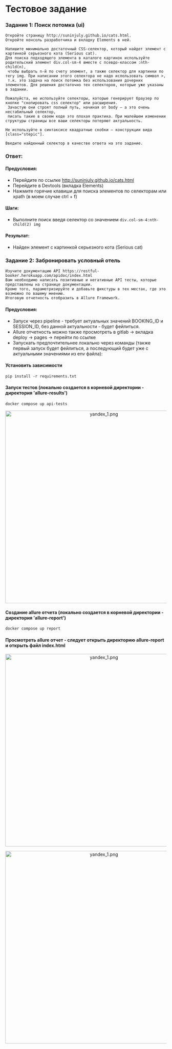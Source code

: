 # Тестовое задание

### Задание 1: Поиск потомка (ui)

``` 
Откройте страницу http://suninjuly.github.io/cats.html. 
Откройте консоль разработчика и вкладку Elements в ней. 

Напишите минимально достаточный CSS-селектор, который найдет элемент с картинкой серьезного кота (Serious cat).
Для поиска подходящего элемента в каталоге картинок используйте родительский элемент div.col-sm-4 вместе с псевдо-классом :nth-child(n),
 чтобы выбрать n-й по счету элемент, а также селектор для картинки по тегу img. При написании этого селектора не надо использовать символ >,
 т.к. это задача на поиск потомка без использования дочерних элементов. Для решения достаточно тех селекторов, которые уже указаны в задании.

Пожалуйста, не используйте селекторы, которые генерирует браузер по кнопке "скопировать css селектор" или расширения.
 Зачастую они строят полный путь, начиная от body — а это очень нестабильный селектор,
 писать такие в своем коде это плохая практика. При малейшем изменении структуры страницы все ваши селекторы потеряют актуальность. 

Не используйте в синтаксисе квадратные скобки — конструкции вида [class="stepic"].

Введите найденный селектор в качестве ответа на это задание. 
```
### Ответ: 

#### Предусловия:

- Перейдите по ссылке http://suninjuly.github.io/cats.html
- Перейдите в Devtools (вкладка Elements)
- Нажмите горячие клавиши для поиска элементов по селекторам или xpath (в моем случае ctrl + f)

#### Шаги:

- Выполните поиск введя селектор со значением ```div.col-sm-4:nth-child(2) img```

#### Результат:

- Найден элемент с картинкой серьезного кота (Serious cat)

### Задание 2: Забронировать условный отель

```
Изучите документацию API https://restful-booker.herokuapp.com/apidoc/index.html
Вам необходимо написать позитивные и негативные API тесты, которые представлены на странице документации.
Кроме того, параметризируйте и добавьте фикстуры в тех местах, где это возможно по вашему мнению. 
Итоговую отчетность отобразить в Allure Framework.
```

#### Предусловия:

- Запуск через pipeline - требует актуальных значений BOOKING_ID и SESSION_ID, без данной актуальности - будет фейлиться.
- Allure отчетность можно также просмотреть в gitlab -> вкладка deploy -> pages -> перейти по ссылке
- Запускать предпочтительнее локально через команды (также первый запуск будет фейлиться, а последующий будет уже с актуальными значениями из env файла):

#### Установить зависимости

```pip install -r requirements.txt```

#### Запуск тестов (локально создается в корневой директории - директория 'allure-results')
```
docker compose up api-tests
```

<p align="center">
  <img src="./screen/passed.png" alt="yandex_1.png" width="600">
</p>

#### Создание allure отчета (локально создается в корневой директории - директория 'allure-report')
```
docker compose up report
```

#### Просмотреть allure отчет - следует открыть директорию allure-report и открыть файл index.html

<p align="center">
  <img src="./screen/screen_allure_1.png" alt="yandex_1.png" width="600">
</p>

<p align="center">
  <img src="./screen/screen_allure_2.png" alt="yandex_1.png" width="600">
</p>

